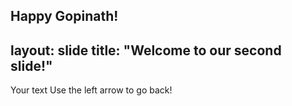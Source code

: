 Happy Gopinath!
---
layout: slide
title: "Welcome to our second slide!"
---
Your text
Use the left arrow to go back!
